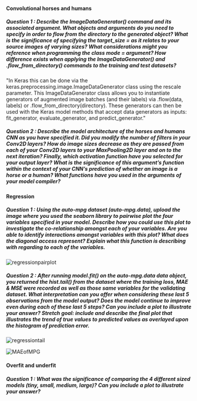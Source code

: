 #### Convolutional horses and humans

##### Question 1 : Describe the ImageDataGenerator() command and its associated argument.  What objects and arguments do you need to specify in order to flow from the directory to the generated object?  What is the significance of specifying the target_size = as it relates to your source images of varying sizes? What considerations might you reference when programming the class mode = argument?  How difference exists when applying the ImageDataGenerator() and .flow_from_directory() commands to the training and test datasets?

"In Keras this can be done via the keras.preprocessing.image.ImageDataGenerator class using the rescale parameter. This ImageDataGenerator class allows you to instantiate generators of augmented image batches (and their labels) via .flow(data, labels) or .flow_from_directory(directory). These generators can then be used with the Keras model methods that accept data generators as inputs: fit_generator, evaluate_generator, and predict_generator."

##### Question 2 : Describe the model architecture of the horses and humans CNN as you have specified it.  Did you modify the number of filters in your Conv2D layers?  How do image sizes decrease as they are passed from each of your Conv2D layers to your MaxPooling2D layer and on to the next iteration?  Finally, which activation function have you selected for your output layer?  What is the significance of this argument’s function within the context of your CNN’s prediction of whether an image is a horse or a human?  What functions have you used in the arguments of your model compiler?


#### Regression

##### Question 1 : Using the auto-mpg dataset (auto-mpg.data), upload the image where you used the seaborn library to pairwise plot the four variables specified in your model.  Describe how you could use this plot to investigate the co-relationship amongst each of your variables.  Are you able to identify interactions amongst variables with this plot?  What does the diagonal access represent?  Explain what this function is describing with regarding to each of the variables.

![regressionpairplot](https://user-images.githubusercontent.com/67922294/87688133-989fa100-c754-11ea-9427-f90b0094997b.png)

##### Question 2 : After running model.fit() on the auto-mpg.data data object, you returned the hist.tail() from the dataset where the training loss, MAE & MSE were recorded as well as those same variables for the validating dataset.  What interpretation can you offer when considering these last 5 observations from the model output?  Does the model continue to improve even during each of these last 5 steps?  Can you include a plot to illustrate your answer?  Stretch goal: include and describe the final plot that illustrates the trend of true values to predicted values as overlayed upon the histogram of prediction error.  
![regressiontail](https://user-images.githubusercontent.com/67922294/87689123-d650f980-c755-11ea-89fe-af23c8ca1bdf.png)

![MAEofMPG](https://user-images.githubusercontent.com/67922294/87689342-16b07780-c756-11ea-8b15-13eb82341c88.png)

#### Overfit and underfit
##### Question 1 : What was the significance of comparing the 4 different sized models (tiny, small, medium, large)?  Can you include a plot to illustrate your answer?

